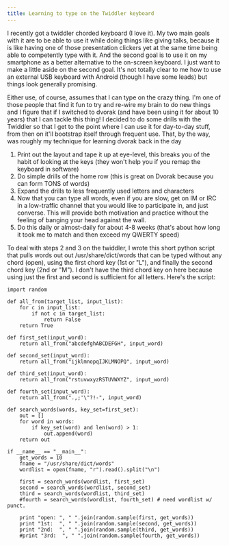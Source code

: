 ```yaml
---
title: Learning to type on the Twiddler keyboard
---
```


I recently got a twiddler chorded keyboard (I love it). My two main goals with it are to be able to use it while doing things like giving talks, because it is like having one of those presentation clickers yet at the same time being able to competently type with it. And the second goal is to use it on my smartphone as a better alternative to the on-screen keyboard. I just want to make a little aside on the second goal. It's not totally clear to me how to use an external USB keyboard with Android (though I have some leads) but things look generally promising.

Either use, of course, assumes that I can type on the crazy thing. I'm one of those people that find it fun to try and re-wire my brain to do new things and I figure that if I switched to dvorak (and have been using it for about 10 years) that I can tackle this thing! I decided to do some drills with the Twiddler so that I get to the point where I can use it for day-to-day stuff, from then on it'll bootstrap itself through frequent use. That, by the way, was roughly my technique for learning dvorak back in the day

 1. Print out the layout and tape it up at eye-level, this breaks
    you of the habit of looking at the keys (they won't help you
    if you remap the keyboard in software)
 2. Do simple drills of the home row (this is great on Dvorak
    because you can form TONS of words)
 3. Expand the drills to less frequently used letters and
    characters
 4. Now that you can type all words, even if you are slow, get on
    IM or IRC in a low-traffic channel that you would like to
    participate in, and just converse. This will provide both
    motivation and practice without the feeling of banging your
    head against the wall.
 5. Do this daily or almost-daily for about 4-8 weeks (that's
    about how long it took me to match and then exceed my QWERTY
    speed)

To deal with steps 2 and 3 on the twiddler, I wrote this short python script that pulls words out out /usr/share/dict/words that can be typed without any chord (open), using the first chord key (1st or "L"), and finally the second chord key (2nd or "M"). I don't have the third chord key on here because using just the first and second is sufficient for all letters. Here's the script:

    import random

    def all_from(target_list, input_list):
        for c in input_list:
            if not c in target_list:
                return False
        return True

    def first_set(input_word):
        return all_from("abcdefghABCDEFGH", input_word)

    def second_set(input_word):
        return all_from("ijklmnopqIJKLMNOPQ", input_word)

    def third_set(input_word):
        return all_from("rstuvwxyzRSTUVWXYZ", input_word)

    def fourth_set(input_word):
        return all_from(".,;'\"?!-", input_word)

    def search_words(words, key_set=first_set):
        out = []
        for word in words:
            if key_set(word) and len(word) > 1:
                out.append(word)
        return out

    if __name__ == "__main__":
        get_words = 10
        fname = "/usr/share/dict/words"
        wordlist = open(fname, "r").read().split("\n")

        first = search_words(wordlist, first_set)
        second = search_words(wordlist, second_set)
        third = search_words(wordlist, third_set)
        #fourth = search_words(wordlist, fourth_set) # need wordlist w/ punct.

        print "open: ", " ".join(random.sample(first, get_words))
        print "1st:  ", " ".join(random.sample(second, get_words))
        print "2nd:  ", " ".join(random.sample(third, get_words))
        #print "3rd:  ", " ".join(random.sample(fourth, get_words))
